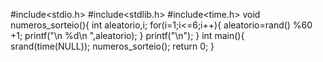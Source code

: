 #include<stdio.h>
#include<stdlib.h>
#include<time.h>
void numeros_sorteio(){
    int aleatorio,i;
    for(i=1;i<=6;i++){
        aleatorio=rand() %60 +1;
         printf("\n %d\n ",aleatorio);
    }
     printf("\n");
}
int main(){
    srand(time(NULL));
 numeros_sorteio();
    return 0;
}
